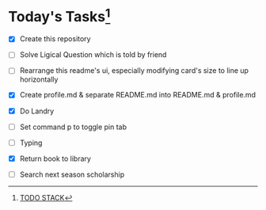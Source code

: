 # Today's Tasks[^1]

[^1]: [TODO STACK](index.md)

- [x] Create this repository
- [ ] Solve Ligical Question which is told by friend
- [ ] Rearrange this readme's ui, especially modifying card's size to line up horizontally
- [x] Create profile.md & separate README.md into README.md & profile.md
- [x] Do Landry
- [ ] Set command p to toggle pin tab
- [ ] Typing
- [x] Return book to library
- [ ] Search next season scholarship

